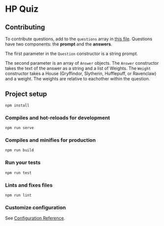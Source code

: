 # HP Quiz

## Contributing
To contribute questions, add to the `questions` array in [this file](https://github.com/nrabins/hp-quiz/blob/master/src/data/questions.ts). Questions have two components: the **prompt** and the **answers**.

The first parameter in the `Question` constructor is a string prompt.

The second parameter is an array of `Answer` objects. The `Answer` constructor takes the text of the answer as a string and a list of Weights. The `Weight` constructor takes a House (Gryffindor, Slytherin, Hufflepuff, or Ravenclaw) and a weight. The weights are relative to eachother within the question.


## Project setup
```
npm install
```

### Compiles and hot-reloads for development
```
npm run serve
```

### Compiles and minifies for production
```
npm run build
```

### Run your tests
```
npm run test
```

### Lints and fixes files
```
npm run lint
```

### Customize configuration
See [Configuration Reference](https://cli.vuejs.org/config/).
